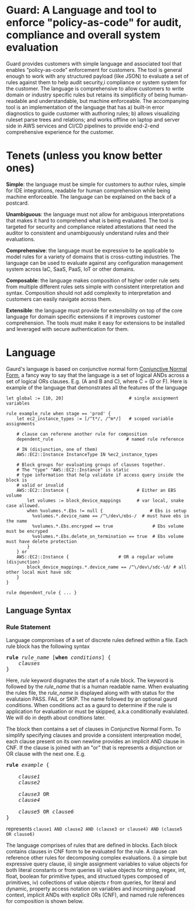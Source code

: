 # Guard: A Language and tool to enforce "policy-as-code" for audit, compliance and overall system evaluation

Guard provides customers with simple language and associated tool that enables “policy-as-code” enforcement for customers. The tool is general enough to work with any structured payload (like JSON) to evaluate a set of rules against them to help audit security,i compliance or system system for the customer. The language is comprehensive to allow customers to write domain or industry specific rules but retains its simplificity of being human-readable and understandable, but machine enforceable. The accompanying tool is an implementation of the language that has a) built-in error diagnostics to guide customer with authoring rules; b) allows visualizing ruleset parse trees and relations; and works offline on laptop and server side in AWS services and CI/CD pipelines to provide end-2-end comprehensive experience for the customer.

# Tenets (unless you know better ones)

**Simple**: the language must be simple for customers to author rules, simple for IDE integrations, readable for human comprehension while being machine enforceable. The language can be explained on the back of a postcard. 

**Unambiguous**: the language must not allow for ambiguous interpretations that makes it hard to comprehend what is being evaluated. The tool is targeted for security and compliance related attestations that need the auditor to consistent and unambiguously understand rules and their evaluations.

**Comprehensive**: the language must be expressive to be applicable to model rules for a variety of domains that is cross-cutting industries. The language can be used to evaluate against any configuration management system across IaC, SaaS, PaaS, IoT or other domains. 

**Composable**: the language makes composition of higher order rule sets from multiple different rules sets simple with consistent interpretation and syntax. Composition should not add complexity to interpretation and customers can easily navigate across them.

**Extensible**: the language must provide for extensibility on top of the core language for domain specific extensions if it improves customer comprehension. The tools must make it easy for extensions to be installed and leveraged with secure authentication for them.   

# Language 

Gaurd's language is based on conjunctive normal form [Conjunctive Normal Form](https://en.wikipedia.org/wiki/Conjunctive_normal_form), a fancy way to say that the language is a set of logical ANDs across a set of logical ORs clauses. E.g. (A and B and C), where C = (D or F). Here is example of the language that demonstrates all the features of the language 

```
let global := [10, 20]                         # single assignment variables

rule example_rule when stage == 'prod' {
    let ec2_instance_types := [/^t*/, /^m*/]   # scoped variable assignments

    # clause can referene another rule for composition
    dependent_rule                            # named rule reference

    # IN (disjunction, one of them)
    AWS::EC2::Instance InstanceType IN %ec2_instance_types

    # Block groups for evaluating groups of clauses together. 
    # The "type" "AWS::EC2::Instance" is static 
    # type information that help validate if access query inside the block is 
    # valid or invalid
    AWS::EC2::Instance {                          # Either an EBS volume
        let volumes := block_device_mappings      # var local, snake case allowed.
        when %volumes.*.Ebs != null {                  # Ebs is setup
          %volumes.*.device_name == /^\/dev\/ebs-/  # must have ebs in the name
          %volumes.*.Ebs.encryped == true               # Ebs volume must be encryped
          %volumes.*.Ebs.delete_on_termination == true  # Ebs volume must have delete protection
        }
    } or
    AWS::EC2::Instance {                   # OR a regular volume (disjunction)
        block_device_mappings.*.device_name == /^\/dev\/sdc-\d/ # all other local must have sdc
    }
}

rule dependent_rule { ... }

```
## Language Syntax 

### Rule Statement

Language compromises of a set of discrete rules defined within a file. Each rule block has the following syntax 

<pre>
<b>rule</b> <em>rule_name</em> [<b>when</b> <em>conditions</em>] {
    <em>clauses</em>
}
</pre>

Here, _rule_ keyword disgnates the start of a rule block. The keyword is followed by the *rule_name* that is a human readable name. When evaluating the rules file, the *rule_name* is displayed along with with status for the evalutaion PASS. FAiL or SKIP. The name followed by an optional gaurd conditions. When conditions act as a gaurd to determine if the rule is application for evaluation or must be skipped, a.k.a conditionally evalulated. We will do in depth about condtions later. 

The block then contains a set of clauses in Conjunctive Normal Form. To simplify specifying clauses and provide a consistent interpreation model, each clause present on its own newline provides an implicit AND clause in CNF. If the clause is joined with an "or" that is represents a disjunction or OR clause with the next one. E.g.
<pre>
<b>rule</b> <em>example</em> {

    <em>clause1</em>
    <em>clause2</em>
    
    <em>clause3</em> OR
    <em>clause4</em>
    
    <em>clause5</em> OR <em>clause6</em>
}
</pre>

represents ```clause1 AND clause2 AND (clause3 or clause4) AND (clause5 OR clause6)```

The language comprises of rules that are defined in blocks. Each block contains clauses in CNF form to be evaluated for the rule. A clause can reference other rules for decomposing complex evaluations. i) a simple but expressive query clause, ii) single assignment variables to value objects for both literal constants or from queries iii) value objects for string, regex, int, float, boolean for primitive types, and structued types composed of primitives, iv) collections of value objects r from queries, for literal and dynamic, property access notation on variables and incoming payload context, implicit ANDs with explicit ORs (CNF), and named rule references for composition is shown below.

